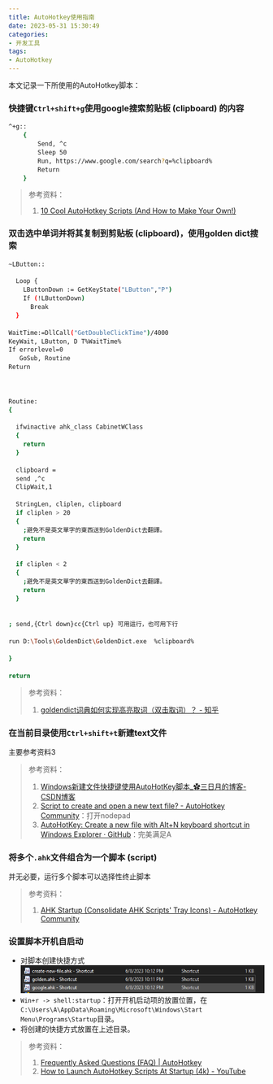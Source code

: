 ```yaml
---
title: AutoHotkey使用指南
date: 2023-05-31 15:30:49
categories:
- 开发工具
tags:
- AutoHotkey 
---
```

本文记录一下所使用的AutoHotkey脚本：
<!--more-->
### 快捷键`Ctrl+shift+g`使用google搜索剪贴板 (clipboard) 的内容
```bash
^+g::
    {
        Send, ^c
        Sleep 50
        Run, https://www.google.com/search?q=%clipboard%
        Return
    }
```
> 参考资料：
> 1. [10 Cool AutoHotkey Scripts (And How to Make Your Own!)](https://www.makeuseof.com/tag/10-cool-autohotkey-scripts-make/)

### 双击选中单词并将其复制到剪贴板 (clipboard)，使用golden dict搜索
```bash
~LButton::

  Loop {
    LButtonDown := GetKeyState("LButton","P") 
    If (!LButtonDown)
      Break
  }

WaitTime:=DllCall("GetDoubleClickTime")/4000
KeyWait, LButton, D T%WaitTime%
If errorlevel=0
   GoSub, Routine
Return



Routine:
{

  ifwinactive ahk_class CabinetWClass
  {
    return
  }

  clipboard = 
  send ,^c
  ClipWait,1

  StringLen, cliplen, clipboard
  if cliplen > 20
  { 
    ;避免不是英文單字的東西送到GoldenDict去翻譯。
    return
  }

  if cliplen < 2
  {   
    ;避免不是英文單字的東西送到GoldenDict去翻譯。
    return
  }


; send,{Ctrl down}cc{Ctrl up} 可用這行，也可用下行

run D:\Tools\GoldenDict\GoldenDict.exe  %clipboard%

}

return
```
> 参考资料：
> 1. [goldendict词典如何实现高亮取词（双击取词）？ - 知乎](https://www.zhihu.com/question/291320101)


### 在当前目录使用`Ctrl+shift+t`新建text文件
主要参考资料3
> 参考资料：
> 1. [Windows新建文件快捷键使用AutoHotKey脚本_✿三日月的博客-CSDN博客](https://blog.csdn.net/qq_44119557/article/details/123284048)
> 2. [Script to create and open a new text file? - AutoHotkey Community](https://www.autohotkey.com/boards/viewtopic.php?t=64289)：打开nodepad
> 3. [AutoHotKey: Create a new file with Alt+N keyboard shortcut in Windows Explorer · GitHub](https://gist.github.com/aborruso/8867d871bbb421495476b22f040f0ee2)：完美满足A


### 将多个`.ahk`文件组合为一个脚本 (script)
并无必要，运行多个脚本可以选择性终止脚本
> 参考资料：
> 1. [AHK Startup (Consolidate AHK Scripts' Tray Icons) - AutoHotkey Community](https://www.autohotkey.com/boards/viewtopic.php?f=6&t=788&p=5942#p5942)


### 设置脚本开机自启动
- 对脚本创建快捷方式
![](https://raw.githubusercontent.com/Tom89757/ImageHost/main/hexo/20230608221430.png)
- `Win+r -> shell:startup`：打开开机启动项的放置位置，在`C:\Users\A\AppData\Roaming\Microsoft\Windows\Start Menu\Programs\Startup`目录。
- 将创建的快捷方式放置在上述目录。
> 参考资料：
> 1. [Frequently Asked Questions (FAQ) | AutoHotkey](https://www.autohotkey.com/docs/v1/FAQ.htm)
> 2. [How to Launch AutoHotkey Scripts At Startup (4k) - YouTube](https://www.youtube.com/watch?v=qo3XIAbHbCo&t=14s&ab_channel=CarsonClark) 

